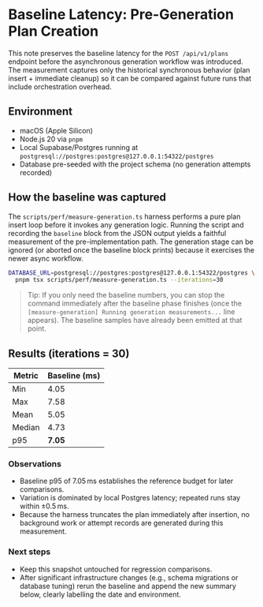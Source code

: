 # Baseline Latency: Pre-Generation Plan Creation

This note preserves the baseline latency for the `POST /api/v1/plans` endpoint before the asynchronous generation workflow was introduced. The measurement captures only the historical synchronous behavior (plan insert + immediate cleanup) so it can be compared against future runs that include orchestration overhead.

## Environment

- macOS (Apple Silicon)
- Node.js 20 via `pnpm`
- Local Supabase/Postgres running at `postgresql://postgres:postgres@127.0.0.1:54322/postgres`
- Database pre-seeded with the project schema (no generation attempts recorded)

## How the baseline was captured

The `scripts/perf/measure-generation.ts` harness performs a pure plan insert loop before it invokes any generation logic. Running the script and recording the `baseline` block from the JSON output yields a faithful measurement of the pre-implementation path. The generation stage can be ignored (or aborted once the baseline block prints) because it exercises the newer async workflow.

```bash
DATABASE_URL=postgresql://postgres:postgres@127.0.0.1:54322/postgres \
  pnpm tsx scripts/perf/measure-generation.ts --iterations=30
```

> Tip: If you only need the baseline numbers, you can stop the command immediately after the baseline phase finishes (once the `[measure-generation] Running generation measurements...` line appears). The baseline samples have already been emitted at that point.

## Results (iterations = 30)

| Metric | Baseline (ms) |
| ------ | ------------- |
| Min    | 4.05          |
| Max    | 7.58          |
| Mean   | 5.05          |
| Median | 4.73          |
| p95    | **7.05**      |

### Observations

- Baseline p95 of 7.05 ms establishes the reference budget for later comparisons.
- Variation is dominated by local Postgres latency; repeated runs stay within ±0.5 ms.
- Because the harness truncates the plan immediately after insertion, no background work or attempt records are generated during this measurement.

### Next steps

- Keep this snapshot untouched for regression comparisons.
- After significant infrastructure changes (e.g., schema migrations or database tuning) rerun the baseline and append the new summary below, clearly labelling the date and environment.
